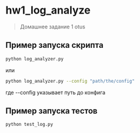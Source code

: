 # hw1_log_analyze
> Домашнее задание 1 otus


## Пример запуска скрипта
```sh
python log_analyzer.py
```
или
```sh
python log_analyzer.py --config "path/the/config"
```
где --config указывает путь до конфига

## Пример запуска тестов
```sh
python test_log.py
```
